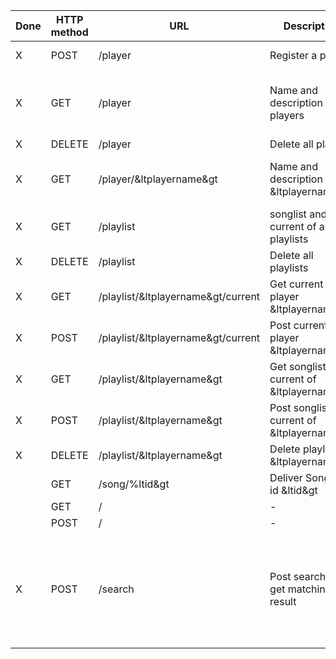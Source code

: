 | Done | HTTP method | URL                                | Description                               | Input/Output |
|------|-------------|------------------------------------|-------------------------------------------|--------------|
| X    | POST        | /player                            | Register a player                         | Input = JSON{"name":name, "description":description} |
| X    | GET         | /player                            | Name and description of all players       | Output = JSON {"player":[{"current":current, "name":name, "description":description}, ...]} |
| X    | DELETE      | /player                            | Delete all players                        | - |
| X    | GET         | /player/&ltplayername&gt           | Name and description of &ltplayername&gt      | Output = JSON{"current":current, "name":name, "description":description}               |
| X    | GET         | /playlist                          | songlist and current of all playlists     | Output = JSON{playername:{"current":current, "list":[song_id, ..., song_id]},...} |
| X    | DELETE      | /playlist                          | Delete all playlists                      | - |
| X    | GET         | /playlist/&ltplayername&gt/current | Get current of player &ltplayername&gt        | Output = JSON{"id":song_id} |
| X    | POST        | /playlist/&ltplayername&gt/current | Post current of player &ltplayername&gt       | Input = JSON{"id":song_id} |
| X    | GET         | /playlist/&ltplayername&gt         | Get songlist and current of &ltplayername&gt  | Input = {"current":current, "list":[song_id, ..., song_id]} |
| X    | POST        | /playlist/&ltplayername&gt         | Post songlist and current of &ltplayername&gt | Output = {"current":current,"list":[song_id, ..., song_id]} |
| X    | DELETE      | /playlist/&ltplayername&gt         | Delete playlist of &ltplayername&gt           | - |
|      | GET         | /song/%ltid&gt                     | Deliver Song with id &ltid&gt                 | Output = Song as file |
|      | GET         | /                                  | -                                         | - |
|      | POST        | /                                  | -                                         | - |
| X    | POST        | /search                            | Post search and get matching result       | Input = JSON{"search":searchword}; Output = JSON{"songs":[{"album":album, "artist":artist, "date":date, "genre":genre, "song":song, "played_time":played_time, "tracknumber":tracknumber}], ...} |
